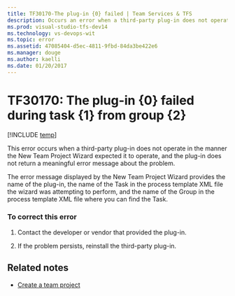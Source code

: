 ```yaml
---
title: TF30170-The plug-in {0} failed | Team Services & TFS
description: Occurs an error when a third-party plug-in does not operate in the manner the New Team Project Wizard expected it to operate.
ms.prod: visual-studio-tfs-dev14
ms.technology: vs-devops-wit
ms.topic: error
ms.assetid: 47085404-d5ec-4811-9fbd-84da3be422e6
ms.manager: douge
ms.author: kaelli
ms.date: 01/20/2017
---
```


# TF30170: The plug-in {0} failed during task {1} from group {2}

[!INCLUDE [temp](../../_shared/dev15-version-header.md)]

This error occurs when a third-party plug-in does not operate in the manner the New Team Project Wizard expected it to operate, and the plug-in does not return a meaningful error message about the problem.  
  
 The error message displayed by the New Team Project Wizard provides the name of the plug-in, the name of the Task in the process template XML file the wizard was attempting to perform, and the name of the Group in the process template XML file where you can find the Task.  
  
### To correct this error  
  
1.  Contact the developer or vendor that provided the plug-in.  
  
2.  If the problem persists, reinstall the third-party plug-in.  
  
## Related notes 
- [Create a team project](../../../accounts/create-team-project.md)